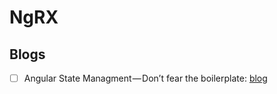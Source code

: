 # NgRX

## Blogs

* [ ] Angular State Managment — Don’t fear the boilerplate: [blog](https://codeburst.io/state-management-in-angular-ee2ccb81c283)

